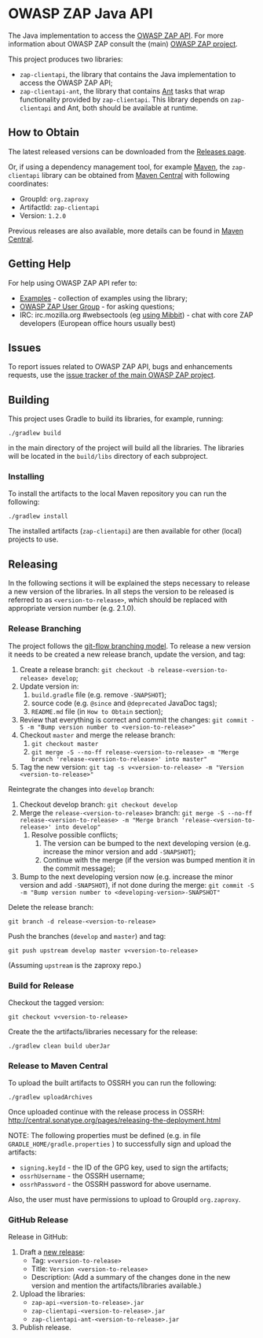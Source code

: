# OWASP ZAP Java API

The Java implementation to access the [OWASP ZAP API](https://github.com/zaproxy/zaproxy/wiki/ApiDetails). For more information
about OWASP ZAP consult the (main) [OWASP ZAP project](https://github.com/zaproxy/zaproxy/).

This project produces two libraries:
 * `zap-clientapi`, the library that contains the Java implementation to access the OWASP ZAP API;
 * `zap-clientapi-ant`, the library that contains [Ant](https://ant.apache.org/) tasks that wrap functionality
 provided by `zap-clientapi`. This library depends on `zap-clientapi` and Ant, both should be available at runtime.

## How to Obtain

The latest released versions can be downloaded from the [Releases page](https://github.com/zaproxy/zap-api-java/releases).

Or, if using a dependency management tool, for example [Maven](https://maven.apache.org/), the `zap-clientapi` library
can be obtained from [Maven Central](http://search.maven.org/) with following coordinates:

 * GroupId: `org.zaproxy`
 * ArtifactId: `zap-clientapi`
 * Version: `1.2.0`

Previous releases are also available, more details can be found in [Maven Central](http://search.maven.org/#search|ga|1|org.zaproxy).

## Getting Help

For help using OWASP ZAP API refer to:
  * [Examples](subprojects/zap-clientapi/src/examples/java/org/zaproxy/clientapi/examples) - collection of examples using the library;
  * [OWASP ZAP User Group](https://groups.google.com/group/zaproxy-users) - for asking questions;
  * IRC: irc.mozilla.org #websectools (eg [using Mibbit](http://chat.mibbit.com/?server=irc.mozilla.org%3A%2B6697&channel=%23websectools)) - chat with core ZAP developers (European office hours usually best)
  
## Issues

To report issues related to OWASP ZAP API, bugs and enhancements requests, use the [issue tracker of the main OWASP ZAP project](https://github.com/zaproxy/zaproxy/issues).

## Building

This project uses Gradle to build its libraries, for example, running:

    ./gradlew build

in the main directory of the project will build all the libraries. The libraries will be located in the `build/libs` directory
of each subproject.

### Installing

To install the artifacts to the local Maven repository you can run the following:

    ./gradlew install

The installed artifacts (`zap-clientapi`) are then available for other (local) projects to use.

## Releasing

In the following sections it will be explained the steps necessary to release a new version of the libraries. In all steps the
version to be released is referred to as `<version-to-release>`, which should be replaced with appropriate version number
(e.g. 2.1.0).

### Release Branching

The project follows the [git-flow branching model](http://nvie.com/posts/a-successful-git-branching-model/). To release a new version it needs to be created a new release branch, update the version, and tag:
  1. Create a release branch:
     `git checkout -b release-<version-to-release> develop`;
  2. Update version in:
     1. `build.gradle` file (e.g. remove `-SNAPSHOT`);
     2. source code (e.g. `@since` and `@deprecated` JavaDoc tags);
     3. `README.md` file (in `How to Obtain` section);
  3. Review that everything is correct and commit the changes:
     `git commit -S -m "Bump version number to <version-to-release>"`
  4. Checkout `master` and merge the release branch:
     1. `git checkout master`
     2. `git merge -S --no-ff release-<version-to-release> -m "Merge branch 'release-<version-to-release>' into master"`
  5. Tag the new version:
     `git tag -s v<version-to-release> -m "Version <version-to-release>"`

Reintegrate the changes into `develop` branch:
  1. Checkout develop branch:
     `git checkout develop`
  2. Merge the `release-<version-to-release>` branch:
     `git merge -S --no-ff release-<version-to-release> -m "Merge branch 'release-<version-to-release>' into develop"`
     1. Resolve possible conflicts;
         1. The version can be bumped to the next developing version (e.g. increase the minor version and add `-SNAPSHOT`);
         2. Continue with the merge (if the version was bumped mention it in the commit message);
  3. Bump to the next developing version now (e.g. increase the minor version and add `-SNAPSHOT`), if not done during the merge:
     `git commit -S -m "Bump version number to <developing-version>-SNAPSHOT"`

Delete the release branch:

    git branch -d release-<version-to-release>

Push the branches (`develop` and `master`) and tag:

    git push upstream develop master v<version-to-release>

(Assuming `upstream` is the zaproxy repo.)

### Build for Release

Checkout the tagged version:

    git checkout v<version-to-release>

Create the the artifacts/libraries necessary for the release:

    ./gradlew clean build uberJar

### Release to Maven Central

To upload the built artifacts to OSSRH you can run the following:

    ./gradlew uploadArchives

Once uploaded continue with the release process in OSSRH:
http://central.sonatype.org/pages/releasing-the-deployment.html

NOTE: The following properties must be defined (e.g. in file `GRADLE_HOME/gradle.properties` ) to successfully sign and
upload the artifacts:
 - `signing.keyId` - the ID of the GPG key, used to sign the artifacts;
 - `ossrhUsername` - the OSSRH username;
 - `ossrhPassword` - the OSSRH password for above username.

Also, the user must have permissions to upload to GroupId `org.zaproxy`.

### GitHub Release

Release in GitHub:
 1. Draft a [new release](https://github.com/zaproxy/zap-api-java/releases/new):
    - Tag: `v<version-to-release>`
    - Title: `Version <version-to-release>`
    - Description: (Add a summary of the changes done in the new version and mention the artifacts/libraries available.)
 2. Upload the libraries:
     - `zap-api-<version-to-release>.jar`
     - `zap-clientapi-<version-to-release>.jar`
     - `zap-clientapi-ant-<version-to-release>.jar`
 3. Publish release.
